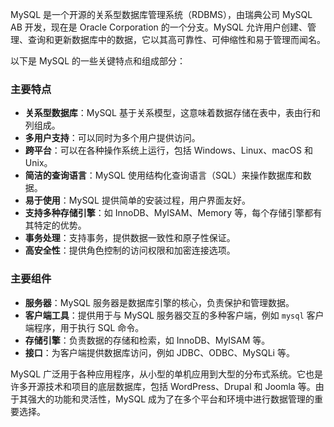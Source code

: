 
MySQL 是一个开源的关系型数据库管理系统（RDBMS），由瑞典公司 MySQL AB 开发，现在是 Oracle Corporation 的一个分支。MySQL 允许用户创建、管理、查询和更新数据库中的数据，它以其高可靠性、可伸缩性和易于管理而闻名。

以下是 MySQL 的一些关键特点和组成部分：

### 主要特点

- **关系型数据库**：MySQL 基于关系模型，这意味着数据存储在表中，表由行和列组成。
- **多用户支持**：可以同时为多个用户提供访问。
- **跨平台**：可以在各种操作系统上运行，包括 Windows、Linux、macOS 和 Unix。
- **简洁的查询语言**：MySQL 使用结构化查询语言（SQL）来操作数据库和数据。
- **易于使用**：MySQL 提供简单的安装过程，用户界面友好。
- **支持多种存储引擎**：如 InnoDB、MyISAM、Memory 等，每个存储引擎都有其特定的优势。
- **事务处理**：支持事务，提供数据一致性和原子性保证。
- **高安全性**：提供角色控制的访问权限和加密连接选项。

### 主要组件

- **服务器**：MySQL 服务器是数据库引擎的核心，负责保护和管理数据。
- **客户端工具**：提供用于与 MySQL 服务器交互的多种客户端，例如 `mysql` 客户端程序，用于执行 SQL 命令。
- **存储引擎**：负责数据的存储和检索，如 InnoDB、MyISAM 等。
- **接口**：为客户端提供数据库访问，例如 JDBC、ODBC、MySQLi 等。

MySQL 广泛用于各种应用程序，从小型的单机应用到大型的分布式系统。它也是许多开源技术和项目的底层数据库，包括 WordPress、Drupal 和 Joomla 等。由于其强大的功能和灵活性，MySQL 成为了在多个平台和环境中进行数据管理的重要选择。